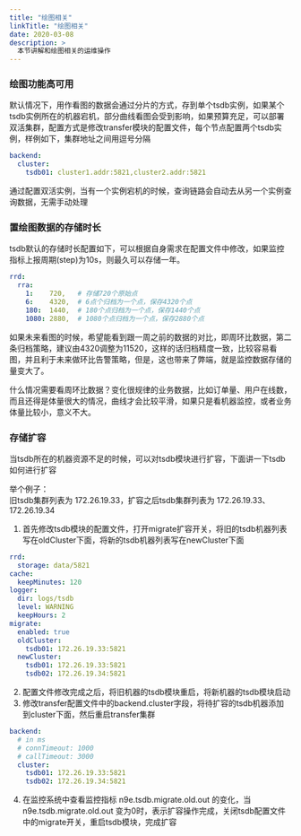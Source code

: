 ```yaml
---
title: "绘图相关"
linkTitle: "绘图相关"
date: 2020-03-08
description: >
  本节讲解和绘图相关的运维操作
---
```


### 绘图功能高可用

默认情况下，用作看图的数据会通过分片的方式，存到单个tsdb实例，如果某个tsdb实例所在的机器宕机，部分曲线看图会受到影响，如果预算充足，可以部署双活集群，配置方式是修改transfer模块的配置文件，每个节点配置两个tsdb实例，样例如下，集群地址之间用逗号分隔

```yaml
backend:
  cluster:
    tsdb01: cluster1.addr:5821,cluster2.addr:5821
```

通过配置双活实例，当有一个实例宕机的时候，查询链路会自动去从另一个实例查询数据，无需手动处理

### 置绘图数据的存储时长

tsdb默认的存储时长配置如下，可以根据自身需求在配置文件中修改，如果监控指标上报周期(step)为10s，则最久可以存储一年。

```yaml
rrd:
  rra:
    1:    720,   # 存储720个原始点
    6:    4320,  # 6点个归档为一个点，保存4320个点
    180:  1440,  # 180个点归档为一个点，保存1440个点
    1080: 2880,  # 1080个点归档为一个点，保存2880个点
```

如果未来看图的时候，希望能看到跟一周之前的数据的对比，即周环比数据，第二条归档策略，建议由4320调整为11520，这样的话归档精度一致，比较容易看图，并且利于未来做环比告警策略，但是，这也带来了弊端，就是监控数据存储的量变大了。

什么情况需要看周环比数据？变化很规律的业务数据，比如订单量、用户在线数，而且还得是体量很大的情况，曲线才会比较平滑，如果只是看机器监控，或者业务体量比较小，意义不大。

### 存储扩容
当tsdb所在的机器资源不足的时候，可以对tsdb模块进行扩容，下面讲一下tsdb如何进行扩容
    
举个例子：   
旧tsdb集群列表为 172.26.19.33，扩容之后tsdb集群列表为 172.26.19.33、172.26.19.34   

1. 首先修改tsdb模块的配置文件，打开migrate扩容开关，将旧的tsdb机器列表写在oldCluster下面，将新的tsdb机器列表写在newCluster下面
```yaml
rrd:
  storage: data/5821
cache:
  keepMinutes: 120
logger:
  dir: logs/tsdb
  level: WARNING
  keepHours: 2
migrate:
  enabled: true
  oldCluster:
    tsdb01: 172.26.19.33:5821
  newCluster:
    tsdb01: 172.26.19.33:5821
    tsdb02: 172.26.19.34:5821
```
2. 配置文件修改完成之后，将旧机器的tsdb模块重启，将新机器的tsdb模块启动
3. 修改transfer配置文件中的backend.cluster字段，将待扩容的tsdb机器添加到cluster下面，然后重启transfer集群
```yaml
backend:
  # in ms
  # connTimeout: 1000
  # callTimeout: 3000
  cluster:
    tsdb01: 172.26.19.33:5821
    tsdb02: 172.26.19.34:5821
```
4. 在监控系统中查看监控指标 n9e.tsdb.migrate.old.out 的变化，当 n9e.tsdb.migrate.old.out 变为0时，表示扩容操作完成，关闭tsdb配置文件中的migrate开关，重启tsdb模块，完成扩容
